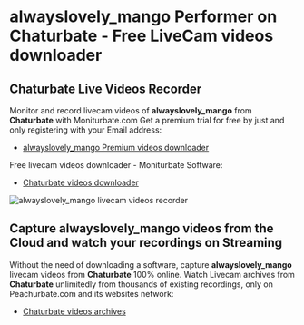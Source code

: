 # alwayslovely_mango Performer on Chaturbate - Free LiveCam videos downloader

## Chaturbate Live Videos Recorder

Monitor and record livecam videos of **alwayslovely_mango** from **Chaturbate** with Moniturbate.com
Get a premium trial for free by just and only registering with your Email address:
* [alwayslovely_mango Premium videos downloader](https://moniturbate.com/request-demo-licence-key.html)

Free livecam videos downloader - Moniturbate Software:
* [Chaturbate videos downloader](https://moniturbate.com/moniturbate-download-software.html)

![alwayslovely_mango livecam videos recorder](https://peachurnet.com/templates/moniturbate-software.png)


## Capture alwayslovely_mango videos from the Cloud and watch your recordings on Streaming

Without the need of downloading a software, capture **alwayslovely_mango** livecam videos from **Chaturbate** 100% online.
Watch Livecam archives from **Chaturbate** unlimitedly from thousands of existing recordings, only on Peachurbate.com and its websites network:
* [Chaturbate videos archives](https://peachurnet.com/)